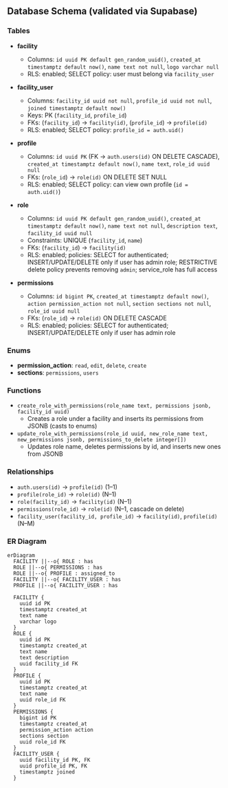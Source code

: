 ## Database Schema (validated via Supabase)

### Tables

- **facility**
  - Columns: `id uuid PK default gen_random_uuid()`, `created_at timestamptz default now()`, `name text not null`, `logo varchar null`
  - RLS: enabled; SELECT policy: user must belong via `facility_user`

- **facility_user**
  - Columns: `facility_id uuid not null`, `profile_id uuid not null`, `joined timestamptz default now()`
  - Keys: PK (`facility_id`, `profile_id`)
  - FKs: (`facility_id`) → `facility(id)`, (`profile_id`) → `profile(id)`
  - RLS: enabled; SELECT policy: `profile_id = auth.uid()`

- **profile**
  - Columns: `id uuid PK` (FK → `auth.users(id)` ON DELETE CASCADE), `created_at timestamptz default now()`, `name text`, `role_id uuid null`
  - FKs: (`role_id`) → `role(id)` ON DELETE SET NULL
  - RLS: enabled; SELECT policy: can view own profile (`id = auth.uid()`)

- **role**
  - Columns: `id uuid PK default gen_random_uuid()`, `created_at timestamptz default now()`, `name text not null`, `description text`, `facility_id uuid null`
  - Constraints: UNIQUE (`facility_id`, `name`)
  - FKs: (`facility_id`) → `facility(id)`
  - RLS: enabled; policies: SELECT for authenticated; INSERT/UPDATE/DELETE only if user has admin role; RESTRICTIVE delete policy prevents removing `admin`; service_role has full access

- **permissions**
  - Columns: `id bigint PK`, `created_at timestamptz default now()`, `action permission_action not null`, `section sections not null`, `role_id uuid null`
  - FKs: (`role_id`) → `role(id)` ON DELETE CASCADE
  - RLS: enabled; policies: SELECT for authenticated; INSERT/UPDATE/DELETE only if user has admin role

### Enums

- **permission_action**: `read`, `edit`, `delete`, `create`
- **sections**: `permissions`, `users`

### Functions

- `create_role_with_permissions(role_name text, permissions jsonb, facility_id uuid)`
  - Creates a role under a facility and inserts its permissions from JSONB (casts to enums)
- `update_role_with_permissions(role_id uuid, new_role_name text, new_permissions jsonb, permissions_to_delete integer[])`
  - Updates role name, deletes permissions by id, and inserts new ones from JSONB

### Relationships

- `auth.users(id)` → `profile(id)` (1–1)
- `profile(role_id)` → `role(id)` (N–1)
- `role(facility_id)` → `facility(id)` (N–1)
- `permissions(role_id)` → `role(id)` (N–1, cascade on delete)
- `facility_user(facility_id, profile_id)` → `facility(id)`, `profile(id)` (N–M)

### ER Diagram

```mermaid
erDiagram
  FACILITY ||--o{ ROLE : has
  ROLE ||--o{ PERMISSIONS : has
  ROLE ||--o{ PROFILE : assigned_to
  FACILITY ||--o{ FACILITY_USER : has
  PROFILE ||--o{ FACILITY_USER : has

  FACILITY {
    uuid id PK
    timestamptz created_at
    text name
    varchar logo
  }
  ROLE {
    uuid id PK
    timestamptz created_at
    text name
    text description
    uuid facility_id FK
  }
  PROFILE {
    uuid id PK
    timestamptz created_at
    text name
    uuid role_id FK
  }
  PERMISSIONS {
    bigint id PK
    timestamptz created_at
    permission_action action
    sections section
    uuid role_id FK
  }
  FACILITY_USER {
    uuid facility_id PK, FK
    uuid profile_id PK, FK
    timestamptz joined
  }
```



